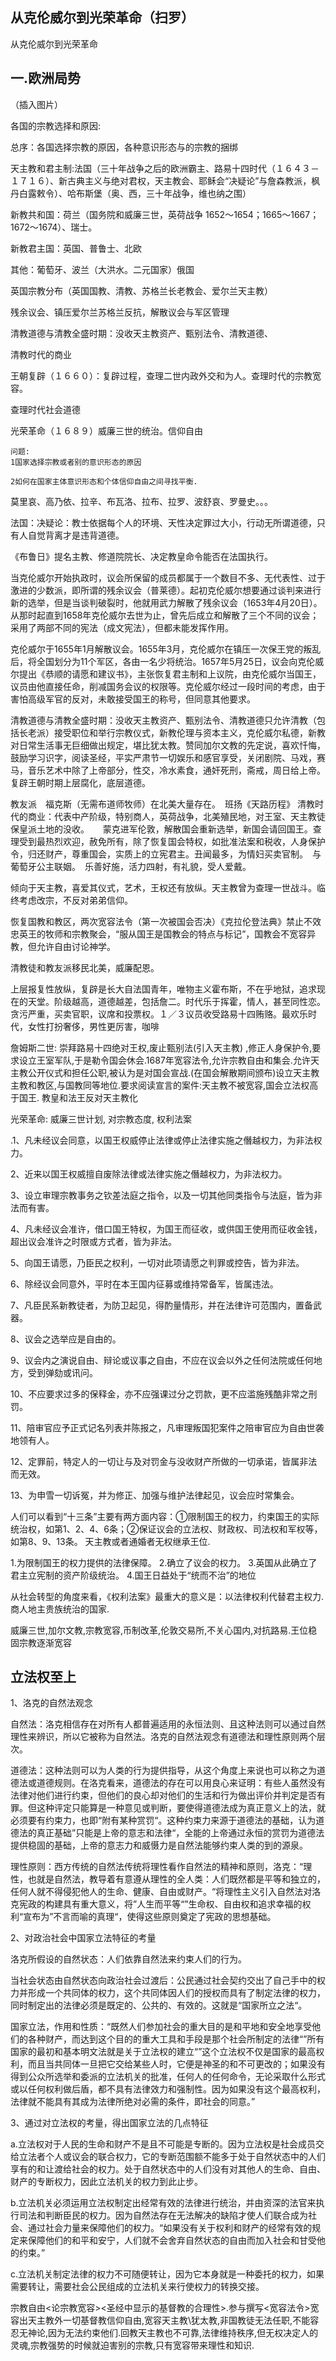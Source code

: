 ## 从克伦威尔到光荣革命（扫罗）


从克伦威尔到光荣革命
## 一.欧洲局势
（插入图片）

各国的宗教选择和原因:

总序：各国选择宗教的原因，各种意识形态与的宗教的捆绑

天主教和君主制:法国（三十年战争之后的欧洲霸主、路易十四时代（１６４３－１７１６）、新古典主义与绝对君权，天主教会、耶稣会“决疑论”与詹森教派，枫丹白露敕令）、哈布斯堡（奥、西，三十年战争，维也纳之围）

新教共和国：荷兰（国务院和威廉三世，英荷战争 1652～1654；1665～1667；1672～1674）、瑞士。

新教君主国：英国、普鲁士、北欧

其他：葡萄牙、波兰（大洪水。二元国家）俄国


英国宗教分布（英国国教、清教、苏格兰长老教会、爱尔兰天主教）

残余议会、镇压爱尔兰苏格兰反抗，解散议会与军区管理

清教道德与清教全盛时期：没收天主教资产、甄别法令、清教道德、

清教时代的商业

王朝复辟（１６６０）：复辟过程，查理二世内政外交和为人。查理时代的宗教宽容。

查理时代社会道德

光荣革命（１６８９）威廉三世的统治。信仰自由

```
问题:
1国家选择宗教或者别的意识形态的原因

2如何在国家主体意识形态和个体信仰自由之间寻找平衡.
```


莫里哀、高乃依、拉辛、布瓦洛、拉布、拉罗、波舒哀、罗曼史。。。

法国：决疑论：教士依据每个人的环境、天性决定罪过大小，行动无所谓道德，只有人自觉背离才是违背道德。

《布鲁日》提名主教、修道院院长、决定教皇命令能否在法国执行。


当克伦威尔开始执政时，议会所保留的成员都属于一个数目不多、无代表性、过于激进的少数派，即所谓的残余议会（普莱德）。起初克伦威尔想要通过谈判来进行新的选举，但是当谈判破裂时，他就用武力解散了残余议会（1653年4月20日）。从那时起直到1658年克伦威尔去世为止，曾先后成立和解散了三个不同的议会；采用了两部不同的宪法（成文宪法），但都未能发挥作用。

克伦威尔于1655年1月解散议会。1655年3月，克伦威尔在镇压一次保王党的叛乱后，将全国划分为11个军区，各由一名少将统治。1657年5月25日，议会向克伦威尔提出《恭顺的请愿和建议书》，主张恢复君主制和上议院，由克伦威尔当国王，议员由他直接任命，削减国务会议的权限等。克伦威尔经过一段时间的考虑，由于害怕高级军官的反对，未敢接受国王的称号，但同意其他要求。

清教道德与清教全盛时期：没收天主教资产、甄别法令、清教道德只允许清教（包括长老派）接受职位和举行宗教仪式，新教伦理与资本主义，克伦威尔私德，新教对日常生活事无巨细做出规定，堪比犹太教。赞同加尔文教的先定说，喜欢忏悔，鼓励学习识字，阅读圣经，平实严肃节一切娱乐和感官享受，关闭剧院、马戏，赛马，音乐艺术中除了上帝部分，性交，冷水素食，通奸死刑，斋戒，周日给上帝。复辟王朝时期上层腐化，底层道德。

教友派　福克斯（无需布道师牧师）在北美大量存在。　班扬《天路历程》
清教时代的商业：代表中产阶级，特别商人，英荷战争，北美殖民地，对王室、天主教徒保皇派土地的没收。
　
蒙克进军伦敦，解散国会重新选举，新国会请回国王。查理受到最热烈欢迎，赦免所有，除了恢复国会特权，如批准法案和税收，人身保护令，归还财产，尊重国会，实质上的立宪君主。丑闻最多，为情妇买卖官制。　与葡萄牙公主联姻。　乐善好施，活力四射，有礼貌，受人爱戴。

倾向于天主教，喜爱其仪式，艺术，王权还有放纵。天主教曾为查理一世战斗。临终考虑改宗，不反对弟弟信仰。

恢复国教和教区，两次宽容法令（第一次被国会否决）《克拉伦登法典》禁止不效忠英王的牧师和宗教聚会，“服从国王是国教会的特点与标记”，国教会不宽容异教，但允许自由讨论神学。

清教徒和教友派移民北美，威廉配恩。

上层报复性放纵，复辟是长大自法国青年，唯物主义霍布斯，不在乎地狱，追求现在的天堂。阶级越高，道德越差，包括詹二。时代乐于挥霍，情人，甚至同性恋。贪污严重，买卖官职，议席和投票权。１／３议员收受路易十四贿赂。最欢乐时代，女性打扮奢侈，男性更厉害，咖啡

詹姆斯二世: 崇拜路易十四绝对王权,废止甄别法(引入天主教) ,修正人身保护令,要求设立王室军队,于是勒令国会休会.1687年宽容法令,允许宗教自由和集会.允许天主教公开仪式和担任公职,被认为是对国会宣战.(在国会解散期间颁布)设立天主教主教和教区,与国教同等地位.要求阅读宣言的案件:天主教不被宽容,国会立法权高于国王.
教皇和法王反对天主教化

光荣革命: 威廉三世计划,   对宗教态度,  权利法案

.1、凡未经议会同意，以国王权威停止法律或停止法律实施之僭越权力，为非法权力。

2、近来以国王权威擅自废除法律或法律实施之僭越权力，为非法权力。

3、设立审理宗教事务之钦差法庭之指令，以及一切其他同类指令与法庭，皆为非法而有害。

4、凡未经议会准许，借口国王特权，为国王而征收，或供国王使用而征收金钱，超出议会准许之时限或方式者，皆为非法。

5、向国王请愿，乃臣民之权利，一切对此项请愿之判罪或控告，皆为非法。

6、除经议会同意外，平时在本王国内征募或维持常备军，皆属违法。

7、凡臣民系新教徒者，为防卫起见，得酌量情形，并在法律许可范围内，置备武器。

8、议会之选举应是自由的。

9、议会内之演说自由、辩论或议事之自由，不应在议会以外之任何法院或任何地方，受到弹劾或讯问。

10、不应要求过多的保释金，亦不应强课过分之罚款，更不应滥施残酷非常之刑罚。

11、陪审官应予正式记名列表并陈报之，凡审理叛国犯案件之陪审官应为自由世袭地领有人。

12、定罪前，特定人的一切让与及对罚金与没收财产所做的一切承诺，皆属非法而无效。

13、为申雪一切诉冤，并为修正、加强与维护法律起见，议会应时常集会。

人们可以看到“十三条”主要有两方面内容：①限制国王的权力，约束国王的实际统治权，如第1、2、4、6条；②保证议会的立法权、财政权、司法权和军权等，如第8、9、13条。
天主教或者通婚者无权继承王位.



1.为限制国王的权力提供的法律保障。
2.确立了议会的权力。
3.英国从此确立了君主立宪制的资产阶级统治。
4.国王日益处于“统而不治”的地位

从社会转型的角度来看，《权利法案》最重大的意义是：以法律权利代替君主权力.商人地主贵族统治的国家.

威廉三世,加尔文教,宗教宽容,币制改革,伦敦交易所,不关心国内,对抗路易.王位稳固宗教逐渐宽容

## 立法权至上

1、洛克的自然法观念

自然法：洛克相信存在对所有人都普遍适用的永恒法则、且这种法则可以通过自然理性来辨识，所以它被称为自然法。洛克的自然法观念有道德法和理性原则两个层次。

道德法：这种法则可以为人类的行为提供指导，从这个角度上来说也可以称之为道德法或道德规则。在洛克看来，道德法的存在可以用良心来证明：有些人虽然没有法律对他们进行约束，但他们的良心却对他们的生活和行为做出评价并判定是否有罪。但这种评定只能算是一种意见或判断，要使得道德法成为真正意义上的法，就必须要有约束力，也即“附有某种赏罚“。这种约束力来源于道德法的基础，认为道德法的真正基础”只能是上帝的意志和法律“，全能的上帝通过永恒的赏罚为道德法提供稳固的基础，上帝的意志力和威慑力是自然法能够约束人类的到的源泉。

理性原则：西方传统的自然法传统将理性看作自然法的精神和原则，洛克：“理性，也就是自然法，教导着有意遵从理性的全人类：人们既然都是平等和独立的，任何人就不得侵犯他人的生命、健康、自由或财产。“将理性主义引入自然法对洛克宪政的构建具有重大意义，将”人生而平等“”生命权、自由权和追求幸福的权利“宣布为”不言而喻的真理“，使得这些原则奠定了宪政的思想基础。

2、对政治社会中国家立法特征的考量

洛克所假设的自然状态：人们依靠自然法来约束人们的行为。

当社会状态由自然状态向政治社会过渡后：公民通过社会契约交出了自己手中的权力并形成一个共同体的权力，这个共同体因人们的授权而具有了制定法律的权力，同时制定出的法律必须是既定的、公共的、有效的。这就是“国家所立之法“。

国家立法，作用和性质：“既然人们参加社会的重大目的是和平地和安全地享受他们的各种财产，而达到这个目的的重大工具和手段是那个社会所制定的法律“”所有国家的最初和基本明文法就是关于立法权的建立“”这个立法权不仅是国家的最高权利，而且当共同体一旦把它交给某些人时，它便是神圣的和不可更改的；如果没有得到公众所选举和委派的立法机关的批准，任何人的任何命令，无论采取什么形式或以任何权利做后盾，都不具有法律效力和强制性。因为如果没有这个最高权利，法律就不能具有其成为法律所绝对必需的条件，即社会的同意。”

3、通过对立法权的考量，得出国家立法的几点特征

a.立法权对于人民的生命和财产不是且不可能是专断的。因为立法权是社会成员交给立法者个人或议会的联合权力，它的专断范围额不能多于处于自然状态中的人们享有的和让渡给社会的权力。处于自然状态中的人们没有对其他人的生命、自由、财产的专断权力，因此立法机关的权力到此止步。

b.立法机关必须运用立法权制定出经常有效的法律进行统治，并由资深的法官来执行司法和判断臣民的权力。因为自然法存在无法解决的缺陷才使人们联合成为社会、通过社会力量来保障他们的权力。“如果没有关于权利和财产的经常有效的规定来保障他们的和平和安宁，人们就不会舍弃自然状态的自由而加入社会和甘受他的约束。”

c.立法机关制定法律的权力不可随便转让，因为它本身就是一种委托的权力，如果需要转让，需要社会公民组成的立法机关来行使权力的转换交接。


宗教自由<论宗教宽容><圣经中显示的基督教的合理性>.参与撰写<宽容法令>宽容出天主教外一切基督教信仰自由,宽容天主教\犹太教,非国教徒无法任职,不能容忍无神论,因为无法约束他们.回教天主教也不可靠,法律维持秩序,但无权决定人的灵魂,宗教强势的时候就迫害别的宗教,只有宽容带来理性和知识.  
